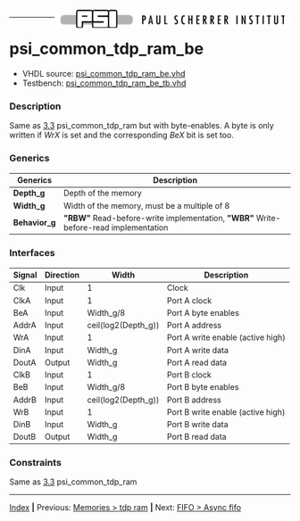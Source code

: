 <img align="right" src="../psi_logo.png">

***
# psi_common_tdp_ram_be

- VHDL source: [psi_common_tdp_ram_be.vhd](../../hdl/psi_common_tdp_ram_be.vhd)
- Testbench: [psi_common_tdp_ram_be_tb.vhd](../../testbench/psi_common_tdp_ram_be_tb/psi_common_tdp_ram_be_tb.vhd)

### Description

Same as [3.3](ch3_3_tdp_ram.md) psi\_common\_tdp\_ram but with byte-enables. A byte is only
written if *WrX* is set and the corresponding *BeX* bit is set too.

### Generics

Generics        | Description
----------------|--------------------
**Depth\_g**    | Depth of the memory
**Width\_g**    | Width of the memory, must be a multiple of 8
**Behavior\_g** | **"RBW"** Read-before-write implementation, **"WBR"** Write-before-read implementation

### Interfaces

Signal                  |Direction   |Width                 |Description
----------------------- |----------- |----------------------|-----------------------------------
Clk                     |Input       |1                     |Clock
ClkA                    |Input       |1                     |Port A clock
BeA                     |Input       |Width\_g/8            |Port A byte enables
AddrA                   |Input       |ceil(log2(Depth\_g))  |Port A address
WrA                     |Input       |1                     |Port A write enable (active high)
DinA                    |Input       |Width\_g              |Port A write data
DoutA                   |Output      |Width\_g              |Port A read data
ClkB                    |Input       |1                     |Port B clock
BeB                     |Input       |Width\_g/8            |Port B byte enables
AddrB                   |Input       |ceil(log2(Depth\_g))  |Port B address
WrB                     |Input       |1                     |Port B write enable (active high)
DinB                    |Input       |Width\_g              |Port B write data
DoutB                   |Output      |Width\_g              |Port B read data

### Constraints

Same as [3.3](ch3_3_tdp_ram.md) psi\_common\_tdp\_ram

***

[Index](../psi_common_index.md) **|** Previous: [Memories > tdp ram](../ch3_memories/ch3_3_tdp_ram.md) **|** Next: [FIFO > Async fifo](../ch4_fifos/ch4_1_async_fifo.md)
